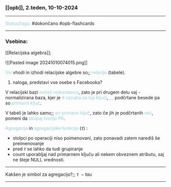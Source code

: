 ### [[opb]], 2.teden, 10-10-2024
---

<font color="#92cddc">Status/tags:</font> #dokončano #opb-flashcards

---

### Vsebina:

[[Relacijska algebra]];

![[Pasted image 20241010074015.png]]

<font color="#92cddc">Vsi</font> vhodi in izhodi relacijske algebre so;; <font color="#92cddc">relacije</font> (tabele).

1) naloga, predstavi vse osebe s Facebooka?

V relacijski bazi <font color="#92cddc">nočeš redundance</font>, zato je pri drugem delu vaj - normalizirana baza, kjer je <font color="#92cddc"># oznaka za tuji ključi</font>, <font color="#92cddc">__</font> podčrtane besede pa so <font color="#92cddc">primarni ključ</font>.

V tabeli je lahko samo;; <font color="#92cddc">en primarni ključ</font>, zato če jih je podčrtanih <font color="#92cddc">več</font>, pomeni da <font color="#92cddc">skupaj tvorijo PK</font>.

<font color="#92cddc">Agregacija</font> in <font color="#92cddc">agregacijske funkcije</font> ($\tau$) :
- stolpci po operaciji niso poimenovani, zato ponavadi zatem narediš še preimenovanje
- pred $\tau$ se lahko da tudi grupiranje 
- count uporabljaj nad primarnem ključu ali nekem obveznem atributu, saj ne šteje NULL vrednosti.

---

Kakšen je simbol za agregacijo?;; $\tau \ - tau$

---